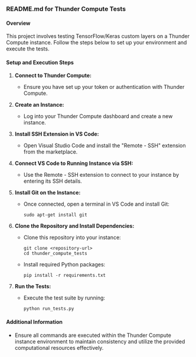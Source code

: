 ### README.md for Thunder Compute Tests

#### Overview
This project involves testing TensorFlow/Keras custom layers on a Thunder Compute instance. Follow the steps below to set up your environment and execute the tests.

#### Setup and Execution Steps

1. **Connect to Thunder Compute:**
   - Ensure you have set up your token or authentication with Thunder Compute.

2. **Create an Instance:**
   - Log into your Thunder Compute dashboard and create a new instance.

3. **Install SSH Extension in VS Code:**
   - Open Visual Studio Code and install the "Remote - SSH" extension from the marketplace.

4. **Connect VS Code to Running Instance via SSH:**
   - Use the Remote - SSH extension to connect to your instance by entering its SSH details.

5. **Install Git on the Instance:**
   - Once connected, open a terminal in VS Code and install Git:
     ```
     sudo apt-get install git
     ```

6. **Clone the Repository and Install Dependencies:**
   - Clone this repository into your instance:
     ```
     git clone <repository-url>
     cd thunder_compute_tests
     ```
   - Install required Python packages:
     ```
     pip install -r requirements.txt
     ```

7. **Run the Tests:**
   - Execute the test suite by running:
     ```
     python run_tests.py
     ```

#### Additional Information
- Ensure all commands are executed within the Thunder Compute instance environment to maintain consistency and utilize the provided computational resources effectively.

